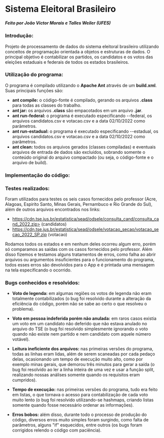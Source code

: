 <h1>Sistema Eleitoral Brasileiro</h1>
<h5>Feito por João Victor Morais e Talles Weiler (UFES)</h5>

<h3>Introdução:</h3>
<p>
Projeto de processamento de dados do sistema eleitoral brasileiro utilizando conceitos de programação orientada a objetos e estruturas de dados. O principal objetivo é contabilizar os partidos, os candidatos e os votos das eleições estaduais e federais de todos os estados brasileiros.
</p>

<h3>Utilização do programa:</h3>
<p>
O programa é compilado utilizando o <b>Apache Ant</b> através de um <b>build.xml</b>. Suas principais funções são:

- <b>ant compile:</b> o código-fonte é compilado, gerando os arquivos <b>.class</b> para todas as classes do trabalho.
- <b>ant jar:</b> os arquivos <b>.class</b> são empacotados em um arquivo <b>.jar</b>.
- <b>ant run-federal:</b> o programa é executado especificando --federal, os arquivos candidatos.csv e votacao.csv e a data 02/10/2022 como parâmetros.
- <b>ant run-estadual:</b> o programa é executado especificando --estadual, os arquivos candidatos.csv e votacao.csv e a data 02/10/2022 como parâmetros.
- <b>ant clean:</b> todos os arquivos gerados (classes compiladas) e eventuais arquivos de entrada de dados são excluídos, sobrando somente o conteúdo original do arquivo compactado (ou seja, o código-fonte e o arquivo de build).
</p>

<h3>Implementação do código:</h3>
<p>

</p>

<h3>Testes realizados:</h3>

<p>
Foram utilizados para testes os seis casos fornecidos pelo professor (Acre, Alagoas, Espirito Santo, Minas Gerais, Pernambuco e Rio Grande do Sul), além de outros arquivos encontrados nos links:

- https://cdn.tse.jus.br/estatistica/sead/odsele/consulta_cand/consulta_cand_2022.zip> (candidatos)
- https://cdn.tse.jus.br/estatistica/sead/odsele/votacao_secao/votacao_secao_2022_SP.zip (votacao)

Rodamos todos os estados e em nenhum deles ocorreu algum erro, porém só comparamos as saídas com os casos fornecidos pelo professor. Além disso fizemos e testamos alguns tratamentos de erros, como falha ao abrir arquivos ou argumentos insuficientes para o funcionamento do programa, todos esses erros são devolvidos para o App e é printada uma mensagem na tela especificando o ocorrido.

</p>

<h3>Bugs conhecidos e resolvidos:</h3>

<p>

- <b>Voto de legenda:</b> em algumas regiões os votos de legenda não eram totalmente contabilizados (o bug foi resolvido durante a alteração da eficiência do código, porém não se sabe ao certo o que resolveu o problema).

- <b>Voto em pessoa indeferida porém não anulada:</b> em raros casos existia um voto em um candidato não deferido que não estava anulado no arquivo do TSE (o bug foi resolvido simplesmente ignorando o voto quando não existe nem partido e nem candidato com aquele número votável).

- <b>Leitura ineficiente dos arquivos:</b> nas primeiras versões do programa, todas as linhas eram lidas, além de serem scaneadas por cada pedaço delas, ocasionando um tempo de execução muito alto, como por exemplo minas gerais, que demorou três minutos para gerar a saída (o bug foi resolvido ao ler a linha inteira de uma vez e usar a função split, realizando nossas análises somente quando os requisitos eram cumpridos).

- <b>Tempo de execução:</b> nas primeiras versões do programa, tudo era feito em listas, o que tornava o acesso para contabilização de cada voto muito lento (o bug foi resolvido utilizando-se hashmaps, criando listas somente quando fosse necessário ordenar as informações).

- <b>Erros bobos:</b> além disso, durante todo o processo de produção do código, diversos erros muito simples foram surgindo, como falta de parâmetros, alguns "if" esquecidos, entre outros (os bugs foram corrigidos relendo o código com paciência).
</p>
